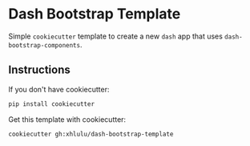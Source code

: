 # Dash Bootstrap Template

Simple `cookiecutter` template to create a new `dash` app that uses `dash-bootstrap-components`.

## Instructions

If you don't have cookiecutter:
```bash
pip install cookiecutter
```

Get this template with cookiecutter:
```bash
cookiecutter gh:xhlulu/dash-bootstrap-template
```